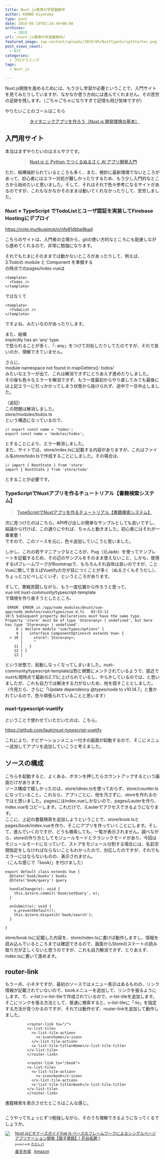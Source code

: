 ```yaml
---
title: Nuxt.js環境の学習継続中
author: KONNO Kiyotaka
type: post
date: 2019-05-19T02:24:44+00:00
archives:
    - 2019
url: /nuxt-js環境の学習継続中/
featured_image: /wp-content/uploads/2019/05/NuxtTypeScriptStarter.png
post_views_count:
  - 672
categories:
  - プログラミング
tags:
  - Nuxt.js

---
```

Nuxt.js開発を進めるためには、もう少し学習が必要ということで、入門サイトを見てみたりしていますが、なかなか思う方向には進んでくれません。その苦労の足跡を残します。（ごちゃごちゃになりすぎて記憶も飛び気味ですが）

やりたいことのゴールはこちら<figure class="wp-block-embed-wordpress wp-block-embed is-type-wp-embed is-provider-programmers-office">

<div class="wp-block-embed__wrapper">
  <blockquote class="wp-embedded-content" data-secret="INQ8ptDFlT">
    <a href="https://www.programmers-office.ml/%e3%82%bf%e3%82%a4%e3%82%bf%e3%83%8b%e3%83%83%e3%82%af%e3%82%a2%e3%83%97%e3%83%aa%e3%82%92%e4%bd%9c%e3%82%8d%e3%81%86%ef%bc%88nuxt-js-%e9%96%8b%e7%99%ba%e7%92%b0%e5%a2%83%e3%81%ae%e5%9f%ba%e6%9c%ac/">タイタニックアプリを作ろう（Nuxt.js 開発環境の基本）</a>
  </blockquote>
</div></figure> 

## 入門用サイト

本当はまずやりたいのはヌルサクです。<figure class="wp-block-embed-wordpress wp-block-embed is-type-wp-embed is-provider-programmers-office">

<div class="wp-block-embed__wrapper">
  <blockquote class="wp-embedded-content" data-secret="fzeg0Ood6J">
    <a href="https://www.programmers-office.ml/nuxt-js-%e3%81%a8-python-%e3%81%a6%e3%82%99%e3%81%a4%e3%81%8f%e3%82%8b%e3%81%ac%e3%82%8b%e3%81%95%e3%81%8f-ai-%e3%82%a2%e3%83%95%e3%82%9a%e3%83%aa%e9%96%8b%e7%99%ba%e5%85%a5%e9%96%80/">Nuxt.js と Python でつくるぬるさく AI アプリ開発入門</a>
  </blockquote>
</div></figure> 

ただ、結構端折られているところも多く、また、微妙に最新環境でないところがあって、初心者にはエラー対処が難しかったりするため、もう少し入門的なところから始めたいと思いました。そして、それはそれで色々参考になるサイトがあるのですが、これもなかなかそのままは動いてくれなかったりして、苦労しました。

### Nuxt × TypeScript でTodoListとユーザ認証を実装してFirebase Hostingにデプロイ

<a rel="noreferrer noopener" aria-label=" (opens in a new tab)" href="https://note.mu/tkugimot/n/nfe81dbbe8bad" target="_blank">https://note.mu/tkugimot/n/nfe81dbbe8bad</a>

こちらのサイトは、入門者の立場から、gitの使い方的なところにも配慮しながら進めてくれるので、非常に勉強になります。

それでもたまにそのままでは動かないところがあったりして、例えば、  
3.Todoの module と Component を準備する  
の時点でのpages/index.vueは

<pre class="wp-block-code"><code>&lt;template>
  &lt;Todos />
&lt;/template></code></pre>

ではなくて

<pre class="wp-block-code"><code>&lt;template>
  &lt;TodoList />
&lt;/template></code></pre>

ですよね、みたいなのがあったりします。

また、結構  
implicitly has an &#8216;any&#8217; type.  
で怒られることが多く、「: any」をつけて対処したりしてたのですが、それで良いのか、理解できていません。

さらに、  
module namespace not found in mapGetters(): todos/  
みたいなエラーが出て、これは解消できずにとりあえず進めたりしました。  
その後も色々なエラーを解消できず、もう一度最初からやり直してみても最後には上記エラーに引っかかってしまう状態から抜けられず、途中で一旦中止しました。

（追記）  
この問題は解消しました。  
store/modules/todos.ts  
という構造になっているので、

<pre class="wp-block-code"><code>// export const name = 'todos';
export const name = 'modules/todos';</code></pre>

とすることにより、エラー解消しました。  
また、サイトでは、store/index.tsに記載する内容がありますが、これはファイル名store/todo.tsで作成することにしました。その場合は、

<pre class="wp-block-code"><code>// import { RootState } from 'store'
import { RootState } from 'store/todo'</code></pre>

とすることが必要です。



### TypeScriptでNuxtアプリを作るチュートリアル【書籍検索システム】<figure class="wp-block-embed-wordpress wp-block-embed is-type-wp-embed is-provider-windii">

<div class="wp-block-embed__wrapper">
  <blockquote class="wp-embedded-content" data-secret="FlruvTbt13">
    <a href="https://windii.jp/frontend/nuxt/typescript-book-search-tutorial">TypeScriptでNuxtアプリを作るチュートリアル【書籍検索システム】</a>
  </blockquote>
</div></figure> 

次に見つけたのはこちら。API呼び出しの簡単なサンプルとしても良いですし、結論から行けば、この通りにやれば、ちゃんと動きました。初心者にはそれが一番重要！  
ですので、このソースを元に、色々追加していこうと思いました。

しかし、これの若干マニアックなところが、Pug（元Jade）を使ってテンプレートを記載するため、その辺のサンプルをそのまま使えないこと、しかも、使用するUIフレームワークがBootstrapで、もちろんそれ自体は良いのですが、ことVueに関して言えばVuetifyの方が目につくことが多く（ぬるさくもそうだし）、ちょっとコピペしにくいぞ、というところがあります。

そして、悪戦苦闘しながら、もう一度位置から作ろうと思って、  
vue init nuxt-community/typescript-template  
で環境を作り直そうとしたところ、

<pre class="wp-block-code"><code> ERROR  ERROR in /app/node_modules/@nuxt/vue-app/node_modules/vuex/types/vue.d.ts   03:53:11
10:5 Subsequent property declarations must have the same type.  Property 'store' must be of type 'Store&lt;any> | undefined', but here has type 'Store&lt;any> | undefined'.
     8 | declare module "vue/types/options" {
     9 |   interface ComponentOptions&lt;V extends Vue> {
  > 10 |     store?: Store&lt;any>;
       |     ^
    11 |   }
    12 | }
    13 | 
</code></pre>

という状態で、起動しなっくなってしまいました。nuxt-community/typescript-templateは割と頻繁にメンテされているようで、直近でnuxtも現時点で最新の2.7.1に上げられているし、やらかしているのでは、と思いましたが、これも自力では解決する力がないため、他を探すこととしました。（今見たら、さらに「Update dependency @types/node to v10.14.7」と書かれているので、色々頑張られていることと思います）

### nuxt-typescript-vuetify

ということで使わせていただいたのは、こちら。

<a rel="noreferrer noopener" aria-label=" (opens in a new tab)" href="https://github.com/lautr/nuxt-typescript-vuetify" target="_blank">https://github.com/lautr/nuxt-typescript-vuetify</a>

これにより、ナビゲーションメニュー付きの画面が起動するので、そこにメニュー追加してアプリを追加していこうと考えました。

## ソースの構成

こちらを起動すると、よくある、ボタンを押したらカウントアップするという画面だけがあります。  
ソース構成で嬉しかったのは、store/idnex.tsを使っておらず、store/counter.tsになっていること。これなら、アプリごとに、他を汚さずに、storeを作れるのではと思いました。pagesにはindex.vueしかないので、pages/Lauterを作り、index.vueをコピーします。これだけで、/Lauterでアクセスできるようになります。  
ここに、上記の書籍検索を追加しようということで、store/book.tsとpages/book/index.vueを作り、そこにアプリを作っていくことにします。そして、進んでいくのですが、どうも検索しても、一覧が表示されません。調べながら、storeの作り方としてモジュールモードとクラシックモードがあり、今回はモジュールモードになっていて、ストアをモジュール分割する場合には、名前空間指定をしなければならないこともわかったので、対応したのですが、それでもエラーにはならないものの、表示されません。  
（こんな感じで「book/」を付けました）

<pre class="wp-block-code"><code>export default class extends Vue {
  @State('book/books') books
  @State('book/query') query

  handleChange(e): void {
    this.$store.commit('book/setQuery', e);
  }

  onSubmit(e): void {
    e.preventDefault();
    this.$store.dispatch('book/search');
  }

}</code></pre>

store/book.tsに記載した内容を、store/index.tsに書けば動作しますし、情報を読み込んでいるところまでは確認できるので、画面からStoreのステートの読み取り方が正しくないと思うのですが、これも自力解消できず、とりあえず、index.tsに書いて進めます。

## router-link

もう一点、小ネタですが、最初のソースではメニュー表示はあるものの、リンク情報が記載されていないので、bookメニューを追加して、リンクを張るようにします。で、v-list＞v-list-tileで作成されているので、v-list-tileを追加します。  
そこにリンクを張る方法として、普通に検索すると、v-list-tileに「:to」を指定する方法が見つかるのですが、それでは動作せず、router-linkを追加して動作しました。

<pre class="wp-block-code"><code>          &lt;router-link to="/">
          &lt;v-list-tile>
            &lt;v-list-tile-action>
              &lt;v-icon>home&lt;/v-icon>
            &lt;/v-list-tile-action>
            &lt;v-list-tile-title>Home&lt;/v-list-tile-title>
          &lt;/v-list-tile>
          &lt;/router-link>

          &lt;router-link to="/book">
          &lt;v-list-tile>
            &lt;v-list-tile-action>
              &lt;v-icon>book&lt;/v-icon>
            &lt;/v-list-tile-action>
            &lt;v-list-tile-title>book&lt;/v-list-tile-title>
          &lt;/v-list-tile>
          &lt;/router-link></code></pre>

書籍検索を表示させたところはこんな感じ。<figure class="wp-block-image">

<img src="https://i2.wp.com/www.programmers-office.ml/wp-content/uploads/2019/05/book.png?ssl=1" alt="" class="wp-image-2945" srcset="https://i2.wp.com/www.programmers-office.ml/wp-content/uploads/2019/05/book.png?w=640&ssl=1 640w, https://i2.wp.com/www.programmers-office.ml/wp-content/uploads/2019/05/book.png?resize=300%2C168&ssl=1 300w" sizes="(max-width: 640px) 100vw, 640px" data-recalc-dims="1" /> </figure> 

こうやってちょっとずつ勉強しながら、そのうち理解できるようになってくるでしょうか。



<div class="kaerebalink-box" style="text-align:left;padding-bottom:20px;font-size:small;zoom: 1;overflow: hidden;">
  <div class="kaerebalink-image" style="float:left;margin:0 15px 10px 0;">
    <a href="//af.moshimo.com/af/c/click?a_id=1238335&p_id=54&pc_id=54&pl_id=616&s_v=b5Rz2P0601xu&url=https%3A%2F%2Fitem.rakuten.co.jp%2Frakutenkobo-ebooks%2F158e0465ee183249a44489cab37b28c9%2F" target="_blank" rel="noopener noreferrer"><img src="https://i2.wp.com/thumbnail.image.rakuten.co.jp/@0_mall/rakutenkobo-ebooks/cabinet/3105/2000006833105.jpg?ssl=1" style="border: none;" data-recalc-dims="1" /></a><img src="//i.moshimo.com/af/i/impression?a_id=1238335&p_id=54&pc_id=54&pl_id=616" width="1" height="1" style="border:none;" />
  </div>
  
  <div class="kaerebalink-info" style="line-height:120%;zoom: 1;overflow: hidden;">
    <div class="kaerebalink-name" style="margin-bottom:10px;line-height:120%">
      <a href="//af.moshimo.com/af/c/click?a_id=1238335&p_id=54&pc_id=54&pl_id=616&s_v=b5Rz2P0601xu&url=https%3A%2F%2Fitem.rakuten.co.jp%2Frakutenkobo-ebooks%2F158e0465ee183249a44489cab37b28c9%2F" target="_blank" rel="noopener noreferrer">Nuxt.jsビギナーズガイドVue.js ベースのフレームワークによるシングルページアプリケーション開発【電子書籍】[ 花谷拓磨 ]</a><img src="//i.moshimo.com/af/i/impression?a_id=1238335&p_id=54&pc_id=54&pl_id=616" width="1" height="1" style="border:none;" />
      <div class="kaerebalink-powered-date" style="font-size:8pt;margin-top:5px;font-family:verdana;line-height:120%">
        posted with <a href="https://kaereba.com" rel="nofollow noopener noreferrer" target="_blank">カエレバ</a>
      </div>
    </div>
    <div class="kaerebalink-detail" style="margin-bottom:5px;">
    </div>
    <div class="kaerebalink-link1" style="margin-top:10px;">
      <div class="shoplinkrakuten" style="display:inline;margin-right:5px">
        <a href="//af.moshimo.com/af/c/click?a_id=1238335&p_id=54&pc_id=54&pl_id=616&s_v=b5Rz2P0601xu&url=https%3A%2F%2Fsearch.rakuten.co.jp%2Fsearch%2Fmall%2Fnuxt%2F-%2Ff.1-p.1-s.1-sf.0-st.A-v.2%3Fx%3D0" target="_blank" rel="noopener noreferrer">楽天市場</a><img src="//i.moshimo.com/af/i/impression?a_id=1238335&p_id=54&pc_id=54&pl_id=616" width="1" height="1" style="border:none;" />
      </div>
      <div class="shoplinkamazon" style="display:inline;margin-right:5px">
        <a href="//af.moshimo.com/af/c/click?a_id=1238337&p_id=170&pc_id=185&pl_id=4062&s_v=b5Rz2P0601xu&url=https%3A%2F%2Fwww.amazon.co.jp%2Fgp%2Fsearch%3Fkeywords%3Dnuxt%26__mk_ja_JP%3D%25E3%2582%25AB%25E3%2582%25BF%25E3%2582%25AB%25E3%2583%258A" target="_blank" rel="noopener noreferrer">Amazon</a><img src="//i.moshimo.com/af/i/impression?a_id=1238337&p_id=170&pc_id=185&pl_id=4062" width="1" height="1" style="border:none;" />
      </div>
    </div>
  </div>
  
  <div class="booklink-footer" style="clear: left">
  </div>
</div>
